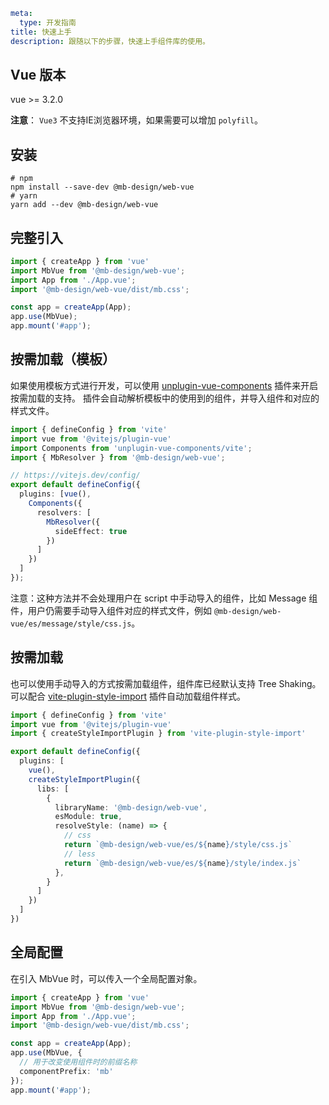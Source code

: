 ```yaml
meta:
  type: 开发指南
title: 快速上手
description: 跟随以下的步骤，快速上手组件库的使用。
```

## Vue 版本

vue >= 3.2.0

**注意**： `Vue3` 不支持IE浏览器环境，如果需要可以增加 `polyfill`。

## 安装

```shell
# npm
npm install --save-dev @mb-design/web-vue
# yarn
yarn add --dev @mb-design/web-vue
```

## 完整引入

```ts
import { createApp } from 'vue'
import MbVue from '@mb-design/web-vue';
import App from './App.vue';
import '@mb-design/web-vue/dist/mb.css';

const app = createApp(App);
app.use(MbVue);
app.mount('#app');
```

## 按需加载（模板）

如果使用模板方式进行开发，可以使用 [unplugin-vue-components](https://github.com/antfu/unplugin-vue-components) 插件来开启按需加载的支持。
插件会自动解析模板中的使用到的组件，并导入组件和对应的样式文件。

```ts
import { defineConfig } from 'vite'
import vue from '@vitejs/plugin-vue'
import Components from 'unplugin-vue-components/vite';
import { MbResolver } from '@mb-design/web-vue';

// https://vitejs.dev/config/
export default defineConfig({
  plugins: [vue(),
    Components({
      resolvers: [
        MbResolver({
          sideEffect: true
        })
      ]
    })
  ]
});
```

注意：这种方法并不会处理用户在 script 中手动导入的组件，比如 Message 组件，用户仍需要手动导入组件对应的样式文件，例如 `@mb-design/web-vue/es/message/style/css.js`。

## 按需加载

也可以使用手动导入的方式按需加载组件，组件库已经默认支持 Tree Shaking。可以配合 [vite-plugin-style-import](https://github.com/vbenjs/vite-plugin-style-import) 插件自动加载组件样式。

```ts
import { defineConfig } from 'vite'
import vue from '@vitejs/plugin-vue'
import { createStyleImportPlugin } from 'vite-plugin-style-import'

export default defineConfig({
  plugins: [
    vue(),
    createStyleImportPlugin({
      libs: [
        {
          libraryName: '@mb-design/web-vue',
          esModule: true,
          resolveStyle: (name) => {
            // css
            return `@mb-design/web-vue/es/${name}/style/css.js`
            // less
            return `@mb-design/web-vue/es/${name}/style/index.js`
          },
        }
      ]
    })
  ]
})
```

## 全局配置
在引入 MbVue 时，可以传入一个全局配置对象。

```ts
import { createApp } from 'vue'
import MbVue from '@mb-design/web-vue';
import App from './App.vue';
import '@mb-design/web-vue/dist/mb.css';

const app = createApp(App);
app.use(MbVue, {
  // 用于改变使用组件时的前缀名称
  componentPrefix: 'mb'
});
app.mount('#app');
```
